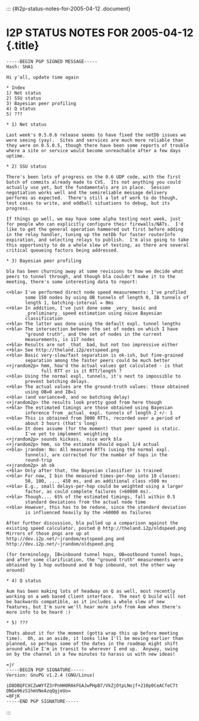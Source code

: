 ::: {#i2p-status-notes-for-2005-04-12 .document}
# I2P STATUS NOTES FOR 2005-04-12 {.title}

    -----BEGIN PGP SIGNED MESSAGE-----
    Hash: SHA1

    Hi y'all, update time again

    * Index
    1) Net status
    2) SSU status
    3) Bayesian peer profiling
    4) Q status
    5) ???

    * 1) Net status

    Last week's 0.5.0.6 release seems to have fixed the netDb issues we
    were seeing (yay).  Sites and services are much more reliable than
    they were on 0.5.0.5, though there have been some reports of trouble
    where a site or service would become unreachable after a few days
    uptime.

    * 2) SSU status

    There's been lots of progress on the 0.6 UDP code, with the first
    batch of commits already made to CVS.  Its not anything you could
    actually use yet, but the fundamentals are in place.  Session
    negotiation works well and the semireliable message delivery
    performs as expected.  There's still a lot of work to do though,
    test cases to write, and oddball situations to debug, but its
    progress.

    If things go well, we may have some alpha testing next week, just
    for people who can explicitly configure their firewalls/NATs.  I'd
    like to get the general operation hammered out first before adding
    in the relay handler, tuning up the netDb for faster routerInfo
    expiration, and selecting relays to publish.  I'm also going to take
    this opportunity to do a whole slew of testing, as there are several
    critical queueing factors being addressed.

    * 3) Bayesian peer profiling

    bla has been churning away at some revisions to how we decide what
    peers to tunnel through, and though bla couldn't make it to the
    meeting, there's some interesting data to report:

    <+bla> I've performed direct node speed measurements: I've profiled
           some 150 nodes by using OB tunnels of length 0, IB tunnels of
           length 1, batching-interval = 0ms
    <+bla> In addition, I've just done some _very_ basic and
           _preliminary_ speed estimation using naive Bayesian
           classification
    <+bla> The latter was done using the default expl. tunnel lengths
    <+bla> The intersection between the set of nodes on which I have
           "ground truth", and the set of nodes in the current
           measurements, is 117 nodes
    <+bla> Results are not _that_ bad, but not too impressive either
    <+bla> See http://theland.i2p/estspeed.png
    <+bla> Basic very-slow/fast separation is ok-ish, but fine-grained
           separation among the faster peers could be much better
    <+jrandom2p> hmm, how'd the actual values get calculated - is that
                 full RTT or is it RTT/length ?
    <+bla> Using the normal expl. tunnels, it's next to impossible to
           prevent batching delays.
    <+bla> The actual values are the ground-truth values: those obtained
           using OB=0 and IB=1
    <+bla> (and variance=0, and no batching delay)
    <+jrandom2p> the results look pretty good from here though
    <+bla> The estimated timings are those obtained using Bayesian
           inference from _actual_ expl. tunnels of length 2 +/- 1
    <+bla> This is obtained from 3000 RTTs, recorded over a period of
           about 3 hours (that's long)
    <+bla> It does assume (for the moment) that peer speed is static.
           I've yet to implement weighting
    <+jrandom2p> sounds kickass.  nice work bla
    <+jrandom2p> hmm, so the estimate should equal 1/4 actual
    <+bla> jrandom: No: All measured RTTs (using the normal expl.
           tunnels), are corrected for the number of hops in the
           round-trip
    <+jrandom2p> ah ok
    <+bla> Only after that, the Bayesian classifier is trained
    <+bla> For now, I bin the measured times-per-hop into 10 classes:
           50, 100, ..., 450 ms, and an additional class >500 ms
    <+bla> E.g., small delays-per-hop could be weighted using a larger
           factor, as could complete failures (>60000 ms).
    <+bla> Though.... 65% of the estimated timings, fall within 0.5
           standard deviations from the actual node time
    <+bla> However, this has to be redone, since the standard deviation
           is influenced heavily by the >60000 ms failures

    After further discussion, bla pulled up a comparison against the
    existing speed calculator, posted @ http://theland.i2p/oldspeed.png
    Mirrors of those pngs are up at
    http://dev.i2p.net/~jrandom/estspeed.png and
    http://dev.i2p.net/~jrandom/oldspeed.png

    (for terminology, IB=inbound tunnel hops, OB=outbound tunnel hops,
    and after some clarification, the "ground truth" measurements were
    obtained by 1 hop outbound and 0 hop inbound, not the other way
    around)

    * 4) Q status

    Aum has been making lots of headway on Q as well, most recently
    working on a web based client interface.  The next Q build will not
    be backwards compatible, as it includes a whole slew of new
    features, but I'm sure we'll hear more info from Aum when there's
    more info to be heard :)

    * 5) ???

    Thats about it for the moment (gotta wrap this up before meeting
    time).  Oh, as an aside, it looks like I'll be moving earlier than
    planned, so perhaps some of the dates in the roadmap might shift
    around while I'm in transit to wherever I end up.  Anyway, swing
    on by the channel in a few minutes to harass us with new ideas!

    =jr
    -----BEGIN PGP SIGNATURE-----
    Version: GnuPG v1.2.4 (GNU/Linux)

    iD8DBQFCXCZwWYfZ3rPnHH0RAkFGAJwPHpB7/VkZjOtpLNojf+210p0CeACfeC7t
    ONGe96zS1hmVNeAzqQgjeUo=
    =0FjK
    -----END PGP SIGNATURE-----
:::
